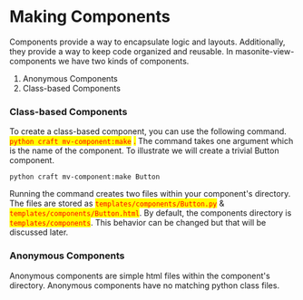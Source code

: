 # Making Components

Components provide a way to encapsulate logic and layouts. Additionally, they provide a way to keep code organized and reusable. In masonite-view-components we have two kinds of components.&#x20;

1. Anonymous Components
2. Class-based Components



### Class-based Components

To create a class-based component, you can use the following command. <mark style="color:red;">`python craft mv-component:make`</mark> <mark style="color:red;"></mark><mark style="color:red;">.</mark> The command takes one argument which is the name of the component. To illustrate we will create a trivial Button component.

```
python craft mv-component:make Button
```

Running the command creates two files within your component's directory. The files are stored as <mark style="color:red;">`templates/components/Button.py`</mark> & <mark style="color:red;">`templates/components/Button.html`</mark>. By default, the components directory is <mark style="color:red;">`templates/components`</mark>. This behavior can be changed but that will be discussed later.&#x20;

### Anonymous Components

Anonymous components are simple html files within the component's directory. Anonymous components have no matching python class files.



